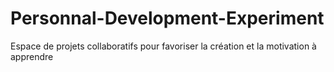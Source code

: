 # Personnal-Development-Experiment
Espace de projets collaboratifs pour favoriser la création et la motivation à apprendre
